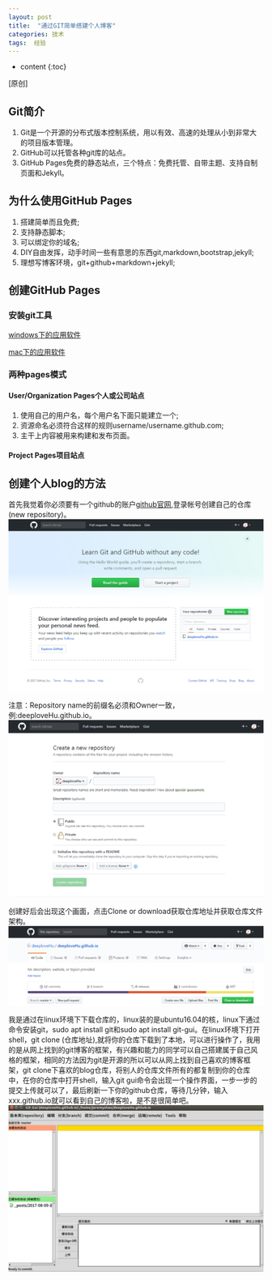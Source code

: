 ```yaml
---
layout: post
title:	"通过GIT简单搭建个人博客"
categories: 技术
tags:  经验
---
```


* content
{:toc}


[原创]
## Git简介

1. Git是一个开源的分布式版本控制系统，用以有效、高速的处理从小到非常大的项目版本管理。
2. GitHub可以托管各种git库的站点。
3. GitHub Pages免费的静态站点，三个特点：免费托管、自带主题、支持自制页面和Jekyll。

## 为什么使用GitHub Pages

1. 搭建简单而且免费;
2. 支持静态脚本;
3. 可以绑定你的域名;
4. DIY自由发挥，动手时间一些有意思的东西git,markdown,bootstrap,jekyll;
5. 理想写博客环境，git+github+markdown+jekyll;

## 创建GitHub Pages
### 安装git工具
[windows下的应用软件](http://windows.github.com)

[mac下的应用软件](http://mac.github.io)
### 两种pages模式

#### User/Organization Pages个人或公司站点

1. 使用自己的用户名，每个用户名下面只能建立一个;
2. 资源命名必须符合这样的规则username/username.github.com;
3. 主干上内容被用来构建和发布页面。

#### Project Pages项目站点


## 创建个人blog的方法

首先我觉着你必须要有一个github的账户[github官网](https://github.com/),登录帐号创建自己的仓库
(new repository)。
![2](https://raw.githubusercontent.com/deeploveHu/picture/master/image.png)

注意：Repository name的前缀名必须和Owner一致，例:deeploveHu.github.io。
![2](https://raw.githubusercontent.com/deeploveHu/picture/master/image1.png)

创建好后会出现这个画面，点击Clone or download获取仓库地址并获取仓库文件架构。
![2](https://raw.githubusercontent.com/deeploveHu/picture/master/image2.png)

我是通过在linux环境下下载仓库的，linux装的是ubuntu16.04的核，linux下通过命令安装git，sudo apt install git和sudo apt install git-gui。在linux环境下打开shell，git clone (仓库地址),就将你的仓库下载到了本地，可以进行操作了，我用的是从网上找到的git博客的框架，有兴趣和能力的同学可以自己搭建属于自己风格的框架，相同的方法因为git是开源的所以可以从网上找到自己喜欢的博客框架，git clone下喜欢的blog仓库，将别人的仓库文件所有的都复制到你的仓库中，在你的仓库中打开shell，输入git gui命令会出现一个操作界面，一步一步的提交上传就可以了，最后刷新一下你的github仓库，等待几分钟，输入xxx.github.io就可以看到自己的博客啦，是不是很简单吧。
![2](https://raw.githubusercontent.com/deeploveHu/picture/master/image3.png)

